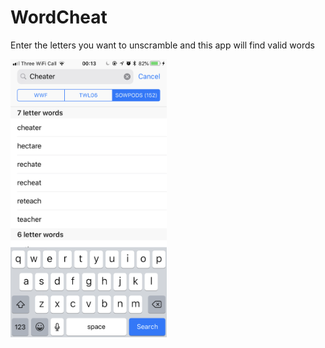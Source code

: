 # WordCheat
Enter the letters you want to unscramble and this app will find valid words

<img src="https://raw.githubusercontent.com/ChrisAU/WordCheat/master/WordCheat/Screenshots/1.png?raw=true" width="250">
